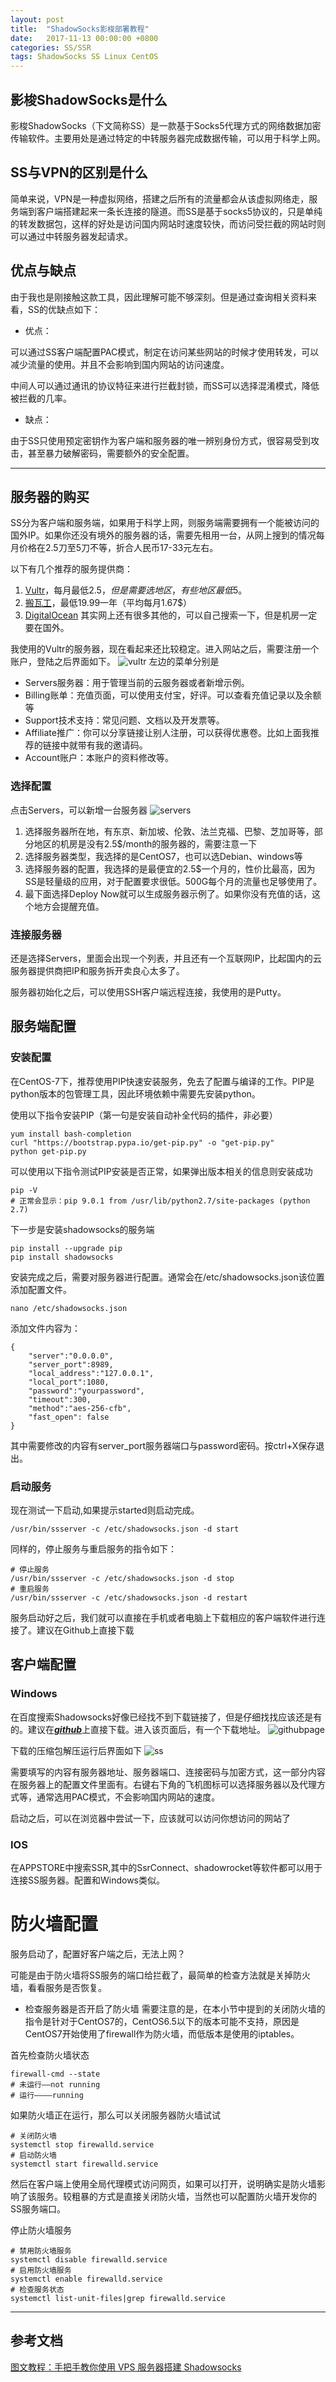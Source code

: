 ```yaml
---
layout: post
title:  "ShadowSocks影梭部署教程"
date:   2017-11-13 00:00:00 +0800
categories: SS/SSR
tags: ShadowSocks SS Linux CentOS
---
```


## 影梭ShadowSocks是什么
影梭ShadowSocks（下文简称SS）是一款基于Socks5代理方式的网络数据加密传输软件。主要用处是通过特定的中转服务器完成数据传输，可以用于科学上网。

## SS与VPN的区别是什么
简单来说，VPN是一种虚拟网络，搭建之后所有的流量都会从该虚拟网络走，服务端到客户端搭建起来一条长连接的隧道。而SS是基于socks5协议的，只是单纯的转发数据包，这样的好处是访问国内网站时速度较快，而访问受拦截的网站时则可以通过中转服务器发起请求。

## 优点与缺点
由于我也是刚接触这款工具，因此理解可能不够深刻。但是通过查询相关资料来看，SS的优缺点如下：

* 优点：

可以通过SS客户端配置PAC模式，制定在访问某些网站的时候才使用转发，可以减少流量的使用。并且不会影响到国内网站的访问速度。

中间人可以通过通讯的协议特征来进行拦截封锁，而SS可以选择混淆模式，降低被拦截的几率。

* 缺点：

由于SS只使用预定密钥作为客户端和服务器的唯一辨别身份方式，很容易受到攻击，甚至暴力破解密码，需要额外的安全配置。

***

## 服务器的购买
SS分为客户端和服务端，如果用于科学上网，则服务端需要拥有一个能被访问的国外IP。如果你还没有境外的服务器的话，需要先租用一台，从网上搜到的情况每月价格在2.5刀至5刀不等，折合人民币17-33元左右。

以下有几个推荐的服务提供商：
1. [Vultr](https://www.vultr.com/?ref=7262500)，每月最低2.5$，但是需要选地区，有些地区最低5$。
2. [搬瓦工](https://bwh1.net/)，最低19.99一年（平均每月1.67$）
3. [DigitalOcean](https://www.digitalocean.com)
其实网上还有很多其他的，可以自己搜索一下，但是机房一定要在国外。

我使用的Vultr的服务器，现在看起来还比较稳定。进入网站之后，需要注册一个账户，登陆之后界面如下。
![vultr][vultr]
左边的菜单分别是
* Servers服务器：用于管理当前的云服务器或者新增示例。
* Billing账单：充值页面，可以使用支付宝，好评。可以查看充值记录以及余额等
* Support技术支持：常见问题、文档以及开发票等。
* Affiliate推广：你可以分享链接让别人注册，可以获得优惠卷。比如上面我推荐的链接中就带有我的邀请码。
* Account账户：本账户的资料修改等。

### 选择配置

点击Servers，可以新增一台服务器
![servers][servers]
1. 选择服务器所在地，有东京、新加坡、伦敦、法兰克福、巴黎、芝加哥等，部分地区的机房是没有2.5$/month的服务器的，需要注意一下
2. 选择服务器类型，我选择的是CentOS7，也可以选Debian、windows等
3. 选择服务器的配置，我选择的是最便宜的2.5$一个月的，性价比最高，因为SS是轻量级的应用，对于配置要求很低。500G每个月的流量也足够使用了。
4. 最下面选择Deploy Now就可以生成服务器示例了。如果你没有充值的话，这个地方会提醒充值。

### 连接服务器
还是选择Servers，里面会出现一个列表，并且还有一个互联网IP，比起国内的云服务器提供商把IP和服务拆开卖良心太多了。

服务器初始化之后，可以使用SSH客户端远程连接，我使用的是Putty。


## 服务端配置

### 安装配置
在CentOS-7下，推荐使用PIP快速安装服务，免去了配置与编译的工作。PIP是python版本的包管理工具，因此环境依赖中需要先安装python。

使用以下指令安装PIP（第一句是安装自动补全代码的插件，非必要）

```
yum install bash-completion
curl "https://bootstrap.pypa.io/get-pip.py" -o "get-pip.py"
python get-pip.py
```

可以使用以下指令测试PIP安装是否正常，如果弹出版本相关的信息则安装成功
```
pip -V
# 正常会显示：pip 9.0.1 from /usr/lib/python2.7/site-packages (python 2.7)
```

下一步是安装shadowsocks的服务端
```
pip install --upgrade pip    
pip install shadowsocks
```

安装完成之后，需要对服务器进行配置。通常会在/etc/shadowsocks.json该位置添加配置文件。
```
nano /etc/shadowsocks.json
```
添加文件内容为：
```
{
    "server":"0.0.0.0",
    "server_port":8989,
    "local_address":"127.0.0.1",
    "local_port":1080,
    "password":"yourpassword",
    "timeout":300,
    "method":"aes-256-cfb",
    "fast_open": false
}
```
其中需要修改的内容有server_port服务器端口与password密码。按ctrl+X保存退出。

### 启动服务

现在测试一下启动,如果提示started则启动完成。
```
/usr/bin/ssserver -c /etc/shadowsocks.json -d start
```

同样的，停止服务与重启服务的指令如下：
```
# 停止服务
/usr/bin/ssserver -c /etc/shadowsocks.json -d stop
# 重启服务
/usr/bin/ssserver -c /etc/shadowsocks.json -d restart
```
服务启动好之后，我们就可以直接在手机或者电脑上下载相应的客户端软件进行连接了。建议在Github上直接下载


## 客户端配置
### Windows
在百度搜索Shadowsocks好像已经找不到下载链接了，但是仔细找找应该还是有的。建议在[***github***][github-windows]上直接下载。进入该页面后，有一个下载地址。
![githubpage][githubpage]

下载的压缩包解压运行后界面如下
![ss][ss]

需要填写的内容有服务器地址、服务器端口、连接密码与加密方式，这一部分内容在服务器上的配置文件里面有。右键右下角的飞机图标可以选择服务器以及代理方式等，通常选用PAC模式，不会影响国内网站的速度。

启动之后，可以在浏览器中尝试一下，应该就可以访问你想访问的网站了

### IOS
在APPSTORE中搜索SSR,其中的SsrConnect、shadowrocket等软件都可以用于连接SS服务器。配置和Windows类似。

# 防火墙配置
服务启动了，配置好客户端之后，无法上网？

可能是由于防火墙将SS服务的端口给拦截了，最简单的检查方法就是关掉防火墙，看看服务是否恢复。

* 检查服务器是否开启了防火墙
需要注意的是，在本小节中提到的关闭防火墙的指令是针对于CentOS7的，CentOS6.5以下的版本可能不支持，原因是CentOS7开始使用了firewall作为防火墙，而低版本是使用的iptables。

首先检查防火墙状态
```
firewall-cmd --state
# 未运行——not running
# 运行————running
```

如果防火墙正在运行，那么可以关闭服务器防火墙试试
```
# 关闭防火墙
systemctl stop firewalld.service
# 启动防火墙
systemctl start firewalld.service
```

然后在客户端上使用全局代理模式访问网页，如果可以打开，说明确实是防火墙影响了该服务。较粗暴的方式是直接关闭防火墙，当然也可以配置防火墙开发你的SS服务端口。

停止防火墙服务
```
# 禁用防火墙服务
systemctl disable firewalld.service
# 启用防火墙服务
systemctl enable firewalld.service
# 检查服务状态
systemctl list-unit-files|grep firewalld.service
```

***

## 参考文档
[图文教程：手把手教你使用 VPS 服务器搭建 Shadowsocks](https://www.rkdot.com/shadowsocks-server-setup/)



[github-windows]: https://github.com/shadowsocks/shadowsocks-windows/releases
[githubpage]: /assets/pic/2017-11-30/githubpage.png
[ss]: /assets/pic/2017-11-30/ss.png
[vultr]: /assets/pic/2017-11-30/vultr.png
[servers]: /assets/pic/2017-11-30/servers.png

